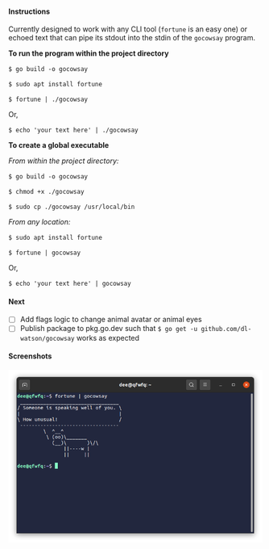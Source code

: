 #### Instructions

Currently designed to work with any CLI tool (`fortune` is an easy one) or echoed text that can pipe its stdout into the stdin of the `gocowsay` program.

**To run the program within the project directory**
```
$ go build -o gocowsay
```

```
$ sudo apt install fortune
```

```
$ fortune | ./gocowsay
```

Or, 
```
$ echo 'your text here' | ./gocowsay
```


**To create a global executable**

_From within the project directory:_
```
$ go build -o gocowsay
```

```
$ chmod +x ./gocowsay
```

```
$ sudo cp ./gocowsay /usr/local/bin
```

_From any location:_
```
$ sudo apt install fortune
```

```
$ fortune | gocowsay
```

Or, 
```
$ echo 'your text here' | gocowsay
```


#### Next 
- [ ] Add flags logic to change animal avatar or animal eyes
- [ ] Publish package to pkg.go.dev such that `$ go get -u github.com/dl-watson/gocowsay` works as expected

#### Screenshots

<img src="img/screenshot.png">
